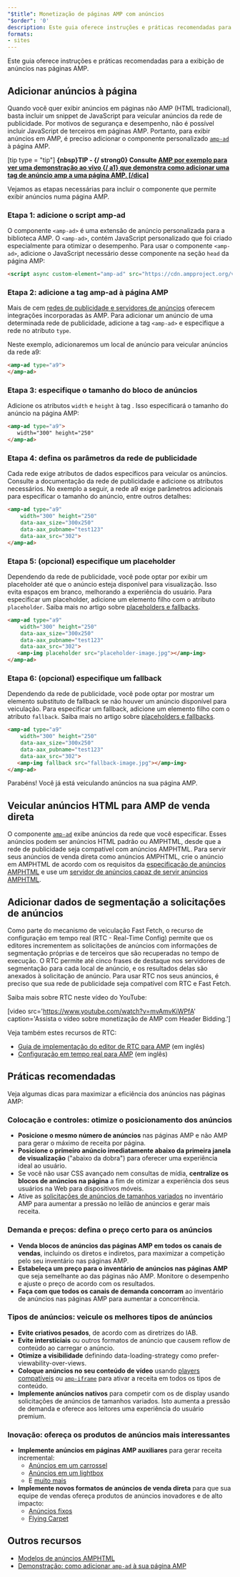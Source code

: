 ```yaml
---
"$title": Monetização de páginas AMP com anúncios
"$order": '0'
description: Este guia oferece instruções e práticas recomendadas para a exibição de anúncios nas páginas AMP. Portanto, para exibir anúncios em AMP, é preciso adicionar o componente personalizado amp-ad....
formats:
- sites
---
```


Este guia oferece instruções e práticas recomendadas para a exibição de anúncios nas páginas AMP.

## Adicionar anúncios à página

Quando você quer exibir anúncios em páginas não AMP (HTML tradicional), basta incluir um snippet de JavaScript para veicular anúncios da rede de publicidade.  Por motivos de segurança e desempenho, não é possível incluir JavaScript de terceiros em páginas AMP.  Portanto, para exibir anúncios em AMP, é preciso adicionar o componente personalizado [`amp-ad`](../../../../documentation/components/reference/amp-ad.md) à página AMP.

[tip type = "tip"] **{nbsp}TIP - {/ strong0} Consulte [ AMP por exemplo para ver uma demonstração ao vivo {/ a1} que demonstra como adicionar uma tag de anúncio amp a uma página AMP. [/dica]](../../../../documentation/components/reference/amp-ad.md)**

Vejamos as etapas necessárias para incluir o componente que permite exibir anúncios numa página AMP.

### Etapa 1: adicione o script amp-ad

O componente `<amp-ad>` é uma extensão de anúncio personalizada para a biblioteca AMP. O `<amp-ad>`, contém JavaScript personalizado que foi criado especialmente para otimizar o desempenho. Para usar o componente `<amp-ad>`, adicione o JavaScript necessário desse componente na seção `head` da página AMP:

```html
<script async custom-element="amp-ad" src="https://cdn.ampproject.org/v0/amp-ad-0.1.js"></script>
```

### Etapa 2: adicione a tag amp-ad à página AMP

Mais de cem [redes de publicidade e servidores de anúncios](ads_vendors.md) oferecem integrações incorporadas às AMP.  Para adicionar um anúncio de uma determinada rede de publicidade, adicione a tag `<amp-ad>` e especifique a rede no atributo `type`.

Neste exemplo, adicionaremos um local de anúncio para veicular anúncios da rede a9:

```html
<amp-ad type="a9">
</amp-ad>
```

### Etapa 3: especifique o tamanho do bloco de anúncios

Adicione os atributos `width` e `height` à tag <code><amp-ad></code>.  Isso especificará o tamanho do anúncio na página AMP:

```html
<amp-ad type="a9">
   width="300" height="250"
</amp-ad>
```

### Etapa 4: defina os parâmetros da rede de publicidade

Cada rede exige atributos de dados específicos para veicular os anúncios.  Consulte a documentação <code><amp-ad></code> da rede de publicidade e adicione os atributos necessários. No exemplo a seguir, a rede a9 exige parâmetros adicionais para especificar o tamanho do anúncio, entre outros detalhes:

```html
<amp-ad type="a9"
    width="300" height="250"
    data-aax_size="300x250"
    data-aax_pubname="test123"
    data-aax_src="302">
</amp-ad>
```

### Etapa 5: (opcional) especifique um placeholder

Dependendo da rede de publicidade, você pode optar por exibir um placeholder até que o anúncio esteja disponível para visualização. Isso evita espaços em branco, melhorando a experiência do usuário.  Para especificar um placeholder, adicione um elemento filho com o atributo `placeholder`. Saiba mais no artigo sobre [placeholders e fallbacks](../../../../documentation/guides-and-tutorials/develop/style_and_layout/placeholders.md).

```html
<amp-ad type="a9"
    width="300" height="250"
    data-aax_size="300x250"
    data-aax_pubname="test123"
    data-aax_src="302">
   <amp-img placeholder src="placeholder-image.jpg"></amp-img>
</amp-ad>
```

### Etapa 6: (opcional) especifique um fallback

Dependendo da rede de publicidade, você pode optar por mostrar um elemento substituto de fallback se não houver um anúncio disponível para veiculação. Para especificar um fallback, adicione um elemento filho com o atributo `fallback`. Saiba mais no artigo sobre [placeholders e fallbacks](../../../../documentation/guides-and-tutorials/develop/style_and_layout/placeholders.md).

```html
<amp-ad type="a9"
    width="300" height="250"
    data-aax_size="300x250"
    data-aax_pubname="test123"
    data-aax_src="302">
   <amp-img fallback src="fallback-image.jpg"></amp-img>
</amp-ad>
```

Parabéns! Você já está veiculando anúncios na sua página AMP.

## Veicular anúncios HTML para AMP de venda direta

O componente [`amp-ad`](../../../../documentation/components/reference/amp-ad.md) exibe anúncios da rede que você especificar. Esses anúncios podem ser anúncios HTML padrão ou AMPHTML, desde que a rede de publicidade seja compatível com anúncios AMPHTML. Para servir seus anúncios de venda direta como anúncios AMPHTML, crie o anúncio em AMPHTML de acordo com os requisitos da [especificação de anúncios AMPHTML](../../../../documentation/guides-and-tutorials/learn/a4a_spec.md) e use um [servidor de anúncios capaz de servir anúncios AMPHTML](https://github.com/ampproject/amphtml/blob/master/ads/google/a4a/docs/a4a-readme.md#publishers).

## Adicionar dados de segmentação a solicitações de anúncios

Como parte do mecanismo de veiculação Fast Fetch, o recurso de configuração em tempo real (RTC - Real-Time Config) permite que os editores incrementem as solicitações de anúncios com informações de segmentação próprias e de terceiros que são recuperadas no tempo de execução. O RTC permite até cinco frases de destaque nos servidores de segmentação para cada local de anúncio, e os resultados delas são anexados à solicitação de anúncio.  Para usar RTC nos seus anúncios, é preciso que sua rede de publicidade seja compatível com RTC e Fast Fetch.

Saiba mais sobre RTC neste vídeo do YouTube:

[video src='https://www.youtube.com/watch?v=mvAmvKiWPfA' caption='Assista o vídeo sobre monetização de AMP com Header Bidding.']

Veja também estes recursos de RTC:

- [Guia de implementação do editor de RTC para AMP](https://github.com/ampproject/amphtml/blob/master/extensions/amp-a4a/rtc-publisher-implementation-guide.md) (em inglês)
- [Configuração em tempo real para AMP](https://github.com/ampproject/amphtml/blob/master/extensions/amp-a4a/rtc-documentation.md) (em inglês)

## Práticas recomendadas

Veja algumas dicas para maximizar a eficiência dos anúncios nas páginas AMP:

### Colocação e controles: otimize o posicionamento dos anúncios

- **Posicione o mesmo número de anúncios** nas páginas AMP e não AMP para gerar o máximo de receita por página.
- **Posicione o primeiro anúncio imediatamente abaixo da primeira janela de visualização** ("abaixo da dobra") para oferecer uma experiência ideal ao usuário.
- Se você não usar CSS avançado nem consultas de mídia, **centralize os blocos de anúncios na página** a fim de otimizar a experiência dos seus usuários na Web para dispositivos móveis.
- Ative as [solicitações de anúncios de tamanhos variados](https://github.com/ampproject/amphtml/blob/master/ads/README.md#support-for-multi-size-ad-requests) no inventário AMP para aumentar a pressão no leilão de anúncios e gerar mais receita.

### Demanda e preços: defina o preço certo para os anúncios

- **Venda blocos de anúncios das páginas AMP em todos os canais de vendas**, incluindo os diretos e indiretos, para maximizar a competição pelo seu inventário nas páginas AMP.
- **Estabeleça um preço para o inventário de anúncios nas páginas AMP** que seja semelhante ao das páginas não AMP. Monitore o desempenho e ajuste o preço de acordo com os resultados.
- **Faça com que todos os canais de demanda concorram** ao inventário de anúncios nas páginas AMP para aumentar a concorrência.

### Tipos de anúncios: veicule os melhores tipos de anúncios

- **Evite criativos pesados**, de acordo com as <a>diretrizes do IAB</a>.
- **Evite intersticiais** ou outros formatos de anúncio que causem reflow de conteúdo ao carregar o anúncio.
- **Otimize a visibilidade** definindo data-loading-strategy como prefer-viewability-over-views.
- **Coloque anúncios no seu conteúdo de vídeo** usando [players compatíveis](../../../../documentation/components/index.html#media) ou [`amp-iframe`](../../../../documentation/components/reference/amp-iframe.md) para ativar a receita em todos os tipos de conteúdo.
- **Implemente anúncios nativos** para competir com os de display usando solicitações de anúncios de tamanhos variados. Isto aumenta a pressão de demanda e oferece aos leitores uma experiência do usuário premium.

### Inovação: ofereça os produtos de anúncios mais interessantes

- **Implemente anúncios em páginas AMP auxiliares** para gerar receita incremental:
    - [Anúncios em um carrossel](../../../../documentation/examples/documentation/Carousel_Ad.html)
    - [Anúncios em um lightbox](../../../../documentation/examples/documentation/Lightbox_Ad.html)
    - E [muito mais](../../../../documentation/examples/index.html)
- **Implemente novos formatos de anúncios de venda direta** para que sua equipe de vendas ofereça produtos de anúncios inovadores e de alto impacto:
    - [Anúncios fixos](../../../../documentation/examples/documentation/amp-sticky-ad.html)
    - [Flying Carpet](../../../../documentation/examples/documentation/amp-fx-flying-carpet.html)

## Outros recursos

- [Modelos de anúncios AMPHTML](../../../../documentation/examples/index.html)
- [Demonstração: como adicionar `amp-ad` à sua página AMP](../../../../documentation/components/reference/amp-ad.md)
